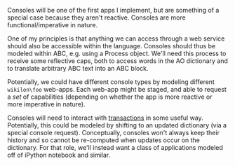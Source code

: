 
Consoles will be one of the first apps I implement, but are something of a special case because they aren't reactive. Consoles are more functional/imperative in nature.

One of my principles is that anything we can access through a web service should also be accessible within the language. Consoles should thus be modeled within ABC, e.g. using a Process object. We'll need this process to receive some reflective caps, both to access words in the AO dictionary and to translate arbitrary ABC text into an ABC block.

Potentially, we could have different console types by modeling different `wikilon\foo` web-apps. Each web-app might be staged, and able to request a *set* of capabilities (depending on whether the app is more reactive or more imperative in nature). 

Consoles will need to interact with [transactions](TransactionalEditing.md) in some useful way. Potentially, this could be modeled by shifting to an updated dictionary (via a special console request). Conceptually, consoles won't always keep their history and so cannot be re-computed when updates occur on the dictionary. For that role, we'll instead want a class of applications modeled off of iPython notebook and similar.


